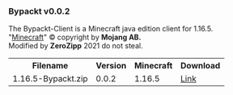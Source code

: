 <h3>Bypackt v0.0.2</h3>
The Bypackt-Client is a Minecraft java edition client for 1.16.5.<br>
"<a href="https://www.minecraft.net/">Minecraft</a>" © copyright by <b>Mojang AB.</b><br>
Modified by <b>ZeroZipp</b> 2021 do not steal.<br>
<table>
  <tr>
    <th>Filename</th>
    <th>Version</th>
    <th>Minecraft</th>
    <th>Download</th>
  </tr>
  <tr>
    <td>1.16.5-Bypackt.zip</td>
    <td>0.0.2</td>
    <td>1.16.5</td>
    <td><a href="https://zerozipp.github.io/downloads/1.16.5-Bypackt.zip">Link</a></td>
  </tr>
</table>
